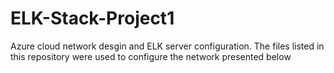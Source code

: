 # ELK-Stack-Project1
Azure cloud network desgin and ELK server configuration.
The files listed in this repository were used to configure the network presented below
